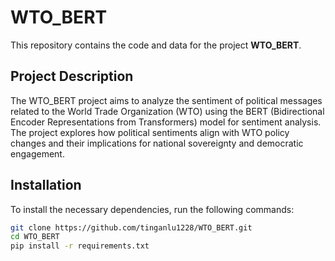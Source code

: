 # WTO_BERT

This repository contains the code and data for the project **WTO_BERT**.

## Project Description

The WTO_BERT project aims to analyze the sentiment of political messages related to the World Trade Organization (WTO) using the BERT (Bidirectional Encoder Representations from Transformers) model for sentiment analysis. The project explores how political sentiments align with WTO policy changes and their implications for national sovereignty and democratic engagement.

## Installation

To install the necessary dependencies, run the following commands:

```bash
git clone https://github.com/tinganlu1228/WTO_BERT.git
cd WTO_BERT
pip install -r requirements.txt

